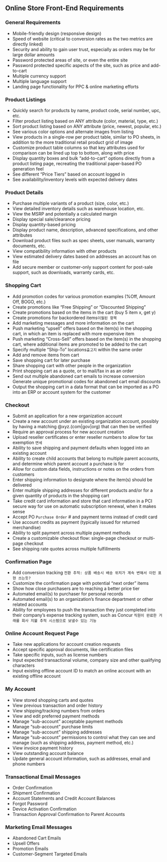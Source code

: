## Online Store Front-End Requirements
### General Requirements
+ Mobile-friendly design (responsive design)
+ Speed of website (critical to conversion rates as the two metrics are directly
  linked)
+ Security and ability to gain user trust, especially as orders may be for large dollar amounts
+ Password protected areas of site, or even the entire site
+ Password protected specific aspects of the site, such as price and add-to-cart
+ Multiple currency support
+ Multiple language support
+ Landing page functionality for PPC & online marketing efforts

### Product Listings
+ Quickly search for products by name, product code, serial number, upc, etc.
+ Filter product listing based on ANY attribute (color, material, type, etc.)
+ Sort product listing based on ANY attribute (price, newest, popular, etc.)
+ See various color options and alternate images from listing
+ View products in a single-row per product table, similar to PO sheets, in addition to the more traditional retail product grid of image
+ Customize product table columns so that key attributes used for comparison can be lined up top to bottom, along with price
+ Display quantity boxes and bulk “add-to-cart” options directly from a
  product listing page, recreating the traditional paper-based PO generation feel
+ See different “Price Tiers” based on account logged in
+ See availability/inventory levels with expected delivery dates

### Product Details
+ Purchase multiple variants of a product (size, color, etc.)
+ View detailed inventory details such as warehouse location, etc.
+ View the MSRP and potentially a calculated margin
+ Display special sale/clearance pricing
+ Display quantity-based pricing
+ Display product name, description, advanced specifications, and other attributes
+ Download product files such as spec sheets, user manuals, warranty documents, etc.
+ View compatibility information with other products
+ View estimated delivery dates based on addresses an account has on file
+ Add secure member or customer-only support content for post-sale support, such as downloads, warranty cards, etc.

### Shopping Cart
+ Add promotion codes for various promotion examples (%Off, Amount Off, BOGO, etc.)
+ Create promotions like “Free Shipping” or “Discounted Shipping”
+ Create promotions based on the items in the cart (buy 5 item x, get y)
+ Create promotions for backordered items`이월된 항목`
+ Add marketing messages and more information on the cart
+ Push marketing “upsell” offers based on the item(s) in the shopping cart, in which an item is replaced with more expensive item
+ Push marketing “Cross-Sell” offers based on the item(s) in the shopping cart, where additional items are promoted to be added to the cart
+ Specify multiple “Ship-To” locations`출고지` within the same order
+ Add and remove items from cart
+ Save shopping cart for later purchase
+ Share shopping cart with other people in the organization
+ Print shopping cart as a quote, or to mail/fax in as an order
+ Send out multiple abandoned cart emails to increase conversion Generate unique promotional codes for abandoned cart email discounts
+ Output the shopping cart in a data format that can be imported as a PO into an ERP or account system for the customer

### Checkout
+ Submit an application for a new organization account
+ Create a new account under an existing organization account, possibly by
  having a matching @xyz.(com|gov|org) that can then be verified
+ Require an approval process for new account creation
+ Upload reseller certificates or enter reseller numbers to allow for tax exemption `면세`
+ Ability to save shipping and payment defaults when logged into an existing account
+ Ability to create child accounts that belong to multiple parent accounts, and determine which parent account a purchase is for
+ Allow for custom data fields, instructions or notes on the orders from customers
+ Enter shipping information to designate where the item(s) should be delivered
+ Enter multiple shipping addresses for different products and/or for a given quantity of products in the shopping cart
+ Take credit card information and store that card information in a PCI secure way for use on automatic subscription renewal, when it makes sense
+ Accept PO `Purchase Order` # and payment terms instead of credit card
+ Use account credits as payment (typically issued for returned merchandise)
+ Ability to split payment across multiple payment methods
+ Create a customizable checkout flow: single-page checkout or multi-page checkout
+ See shipping rate quotes across multiple fulfillments

### Confirmation Page
+ Add conversion tracking `전환 추적: 상품 배송시 배송 위치가 계속 변해서 이런 표현 쓰는듯?`
+ Customize the confirmation page with potential “next order” items
+ Show how close purchasers are to reaching a better price tier
+ Automated email(s) to purchaser for personal records
+ Automated email(s) to an organization’s finance department or other related accounts
+ Ability for employees to push the transaction they just completed into their company’s expense tracking system, such as Concur `직원이 완료한 거래를 회사 지불 추적 시스템으로 보낼수 있는 기능`

### Online Account Request Page
+ Take new applications for account creation requests
+ Accept specific approval documents, like certification files
+ Take specific inputs, such as license numbers
+ Input expected transactional volume, company size and other qualifying characters
+ Input existing offline account ID to match an online account with an existing offline account

### My Account
+ View stored shopping carts and quotes
+ View previous transaction and order history
+ View shipping/tracking numbers from orders
+ View and edit preferred payment methods
+ Manage “sub-account” acceptable payment methods
+ Manage “sub-account” purchase limits
+ Manage “sub-account” shipping addresses
+ Manage “sub-account” permissions to control what they can see and manage (such as shipping address, payment method, etc.)
+ View invoice payment history
+ View outstanding account balance
+ Update general account information, such as addresses, email and phone numbers

### Transactional Email Messages
+ Order Confirmation
+ Shipment Confirmation
+ Account Statements and Credit Account Balances
+ Forgot Password
+ Device Activation Confirmation
+ Transaction Approval Confirmation to Parent Accounts

### Marketing Email Messages
+ Abandoned Cart Emails
+ Upsell Offers
+ Promotion Emails
+ Customer-Segment Targeted Emails
